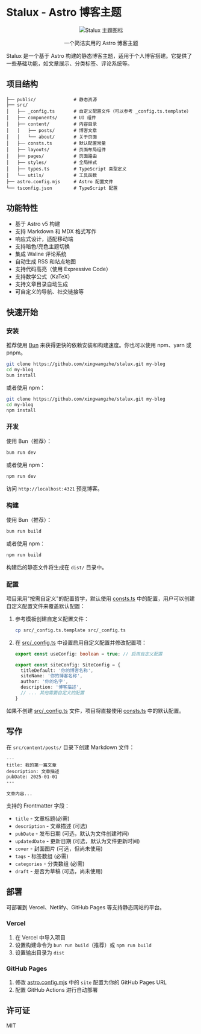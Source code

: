 # Stalux - Astro 博客主题

<div align="center">

![Stalux 主题图标](src/images/stalux.ico)
</div>

<p align="center">
  一个简洁实用的 Astro 博客主题
</p>

Stalux 是一个基于 Astro 构建的静态博客主题，适用于个人博客搭建。它提供了一些基础功能，如文章展示、分类标签、评论系统等。

## 项目结构

```
├── public/              # 静态资源
├── src/
│   ├── _config.ts       # 自定义配置文件（可以参考 _config.ts.template）
│   ├── components/      # UI 组件
│   ├── content/         # 内容目录
│   │   ├── posts/       # 博客文章
│   │   └── about/       # 关于页面
│   ├── consts.ts        # 默认配置常量
│   ├── layouts/         # 页面布局组件
│   ├── pages/           # 页面路由
│   ├── styles/          # 全局样式
│   ├── types.ts         # TypeScript 类型定义
│   └── utils/           # 工具函数
├── astro.config.mjs     # Astro 配置文件
└── tsconfig.json        # TypeScript 配置
```

## 功能特性

- 基于 Astro v5 构建
- 支持 Markdown 和 MDX 格式写作
- 响应式设计，适配移动端
- 支持暗色/亮色主题切换
- 集成 Waline 评论系统
- 自动生成 RSS 和站点地图
- 支持代码高亮（使用 Expressive Code）
- 支持数学公式（KaTeX）
- 支持文章目录自动生成
- 可自定义的导航、社交链接等

## 快速开始

### 安装

推荐使用 [Bun](https://bun.sh) 来获得更快的依赖安装和构建速度。你也可以使用 npm、yarn 或 pnpm。

```bash
git clone https://github.com/xingwangzhe/stalux.git my-blog
cd my-blog
bun install
```

或者使用 npm：

```bash
git clone https://github.com/xingwangzhe/stalux.git my-blog
cd my-blog
npm install
```

### 开发

使用 Bun（推荐）：

```bash
bun run dev
```

或者使用 npm：

```bash
npm run dev
```

访问 `http://localhost:4321` 预览博客。

### 构建

使用 Bun（推荐）：

```bash
bun run build
```

或者使用 npm：

```bash
npm run build
```

构建后的静态文件将生成在 `dist/` 目录中。

### 配置

项目采用"按需自定义"的配置哲学，默认使用 [consts.ts](file:///home/xingwangzhe/桌面/stalux/src/consts.ts) 中的配置，用户可以创建自定义配置文件来覆盖默认配置：

1. 参考模板创建自定义配置文件：
   ```bash
   cp src/_config.ts.template src/_config.ts
   ```

2. 在 [src/_config.ts](file:///home/xingwangzhe/桌面/stalux/src/_config.ts) 中设置启用自定义配置并修改配置项：
   ```typescript
   export const useConfig: boolean = true; // 启用自定义配置

   export const siteConfig: SiteConfig = {
     titleDefault: '你的博客名称',
     siteName: '你的博客名称',
     author: '你的名字',
     description: '博客描述',
     // ... 其他需要自定义的配置
   }
   ```

如果不创建 [src/_config.ts](file:///home/xingwangzhe/桌面/stalux/src/_config.ts) 文件，项目将直接使用 [consts.ts](file:///home/xingwangzhe/桌面/stalux/src/consts.ts) 中的默认配置。

## 写作

在 `src/content/posts/` 目录下创建 Markdown 文件：

```
---
title: 我的第一篇文章
description: 文章描述
pubDate: 2025-01-01
---

文章内容...

```

支持的 Frontmatter 字段：
- `title` - 文章标题(必需)
- `description` - 文章描述 (可选)
- `pubDate` - 发布日期 (可选，默认为文件创建时间)
- `updatedDate` - 更新日期 (可选，默认为文件更新时间)
- `cover` - 封面图片 (可选，但尚未使用)
- `tags` - 标签数组 (必需)
- `categories` - 分类数组 (必需)
- `draft` - 是否为草稿 (可选，尚未使用)

## 部署

可部署到 Vercel、Netlify、GitHub Pages 等支持静态网站的平台。

### Vercel

1. 在 Vercel 中导入项目
2. 设置构建命令为 `bun run build`（推荐）或 `npm run build`
3. 设置输出目录为 `dist`

### GitHub Pages

1. 修改 [astro.config.mjs](file:///home/xingwangzhe/桌面/stalux/astro.config.mjs) 中的 `site` 配置为你的 GitHub Pages URL
2. 配置 GitHub Actions 进行自动部署

## 许可证

MIT